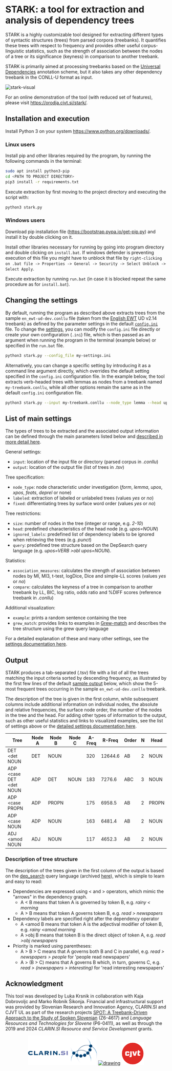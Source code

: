 # STARK: a tool for extraction and analysis of dependency trees
STARK is a highly customizable tool designed for extracting different types of syntactic structures (trees) from parsed corpora (treebanks). It quantifies these trees with respect to frequency and provides other useful corpus-linguistic statistics, such as the strength of association between the nodes of a tree or its significance (keyness) in comparison to another treebank. 

STARK is primarily aimed at processing treebanks based on the [Universal Dependencies](https://universaldependencies.org/) annotation scheme, but it also takes any other dependency treebank in the CONLL-U format as input. 

![stark-visual](https://github.com/user-attachments/assets/162436a5-73bd-425b-9412-029994f65171)

For an online demonstration of the tool (with reduced set of features), please visit https://orodja.cjvt.si/stark/.


## Installation and execution
Install Python 3 on your system https://www.python.org/downloads/.

### Linux users
Install pip and other libraries required by the program, by running the following commands in the terminal:
```bash
sudo apt install python3-pip
cd <PATH TO PROJECT DIRECTORY>
pip3 install -r requirements.txt
```

Execute extraction by first moving to the project directory and executing the script with:
```bash
python3 stark.py 
```

### Windows users
Download pip installation file (https://bootstrap.pypa.io/get-pip.py) and install it by double clicking on it.

Install other libraries necessary for running by going into program directory and double clicking on `install.bat`. If windows defender is preventing execution of this file you might have to unblock that file by `right-clicking on .bat file -> Properties -> General -> Security -> Select Unblock -> Select Apply`.

Execute extraction by running `run.bat` (in case it is blocked repeat the same procedure as for `install.bat`).

## Changing the settings
By default, running the program as described above extracts trees from the sample `en_ewt-ud-dev.conllu` file (taken from the [English EWT](https://universaldependencies.org/treebanks/en_ewt/index.html) UD v2.14 treebank) as defined by the parameter settings in the default [`config.ini`](config.ini) file. To change the [settings](#list-of-main-settings), you can modify the `config.ini` file directly or create your own configuration (`.ini`) file, which is then passed as an argument when running the program in the terminal (example below) or specified in the `run.bat` file. 

```bash
python3 stark.py --config_file my-settings.ini
```
Alternatively, you can change a specific setting by introducing it as a command line argument directly, which overrides the default setting specified in the `config.ini` configuration file. In the example below, the tool extracts verb-headed trees with lemmas as nodes from a treebank named `my-treebank.conllu`, while all other options remain the same as in the default `config.ini` configuration file.

```bash
python3 stark.py --input my-treebank.conllu --node_type lemma --head upos=VERB
```

## List of main settings
The types of trees to be extracted and the associated output information can be defined through the main parameters listed below and [described in more detail here](settings.md).

General settings:
-	`input`: location of the input file or directory (parsed corpus in _.conllu_)
-	`output`: location of the output file (list of trees in _.tsv_)

Tree specification:
- `node_type`: node characteristic under investigation (*form*, *lemma*, *upos*, *xpos*, *feats*, *deprel* or none)
-	`labeled`: extraction of labeled or unlabeled trees (values *yes* or *no*)
-	`fixed`: differentiating trees by surface word order (values *yes* or *no*)

Tree restrictions:
-	`size`: number of nodes in the tree (integer or range, e.g. _2-10_)
-	`head`: predefined characteristics of the head node (e.g. _upos=NOUN_)
-	`ignored_labels`: predefined list of dependency labels to be ignored when retrieving the trees (e.g. _punct_)
-	`query`: predefined tree structure based on the DepSearch query language (e.g. _upos=VERB >obl upos=NOUN_).

Statistics: 
-	`association_measures`: calculates the strength of association between nodes by MI, MI3, t-test, logDice, Dice and simple-LL scores (values *yes* or *no*)
- `compare`: calculates the keyness of a tree in comparison to another treebank by LL, BIC, log ratio, odds ratio and %DIFF scores (reference treebank in _.conllu_)

Additional visualization:
- `example`: prints a random sentence containing the tree
- `grew_match`: provides links to examples in [Grew-match](https://universal.grew.fr/) and describes the tree structure using the grew query language

For a detailed explanation of these and many other settings, see the [settings documentation here](settings.md).

## Output

STARK produces a tab-separated (.tsv) file with a list of all the trees matching the input criteria sorted by descending frequency, as illustrated by the first few lines of the default [sample output](/sample/output.tsv) below, which show the 5-most frequent trees occurring in the sample `en_ewt-ud-dev.conllu` treebank.

The description of the tree is given in the first column, while subsequent columns include additional information on individual nodes, the absolute and relative frequencies, the surface node order, the number of the nodes in the tree and the head. For adding other types of information to the output, such as other useful statistics and links to visualized examples, see the list of settings above or the [detailed settings documentation here](settings.md).

|Tree | Node A | Node B | Node C | A-Freq | R-Freq | Order | N | Head |
| --- | --- | --- | --- | --- | --- | --- | --- | --- |
| DET <det NOUN | DET | NOUN |   | 320 | 12644.6 | AB | 2 | NOUN
| ADP <case DET <det NOUN | ADP | DET | NOUN |  183 | 7276.6 | ABC | 3 | NOUN
| ADP <case PROPN | ADP | PROPN |   | 175 | 6958.5 | AB | 2 | PROPN
| ADP <case NOUN | ADP | NOUN |   | 163 | 6481.4 | AB | 2 | NOUN
| ADJ <amod NOUN | ADJ | NOUN |   | 117 | 4652.3 | AB | 2 | NOUN

### Description of tree structure
The description of the trees given in the first column of the output is based on the [dep_search](https://fginter.github.io/dep_search/) query language (archived [here](https://orodja.cjvt.si/drevesnik/help/en/)), which is simple to learn and easy to read:
- Dependencies are expressed using < and > operators, which mimic the "arrows" in the dependency graph.
  - A < B means that token A is governed by token B, e.g. _rainy < morning_
  - A > B means that token A governs token B, e.g. _read > newspapers_
- Dependency labels are specified right after the dependency operator
  - A <amod B means that token A is the adjectival modifier of token B, e.g. _rainy <amod morning_
  - A >obj B means that token B is the direct object of token A, e.g. _read >obj newspapers_
- Priority is marked using parentheses:
  -   A > B > C means that A governs both B and C in parallel, e.g. _read > newspapers > people_ for 'people read newspapers'
  -   A > (B > C) means that A governs B which, in turn, governs C, e.g. _read > (newspapers > interesting)_ for 'read interesting newspapers'
  
## Acknowledgment
This tool was developed by Luka Krsnik in collaboration with Kaja Dobrovoljc and Marko Robnik Šikonja. Financial and infrastructural support was provided by Slovenian Research and Innovation Agency, CLARIN.SI and CJVT UL as part of the research projects [SPOT: A Treebank-Driven Approach to the Study of Spoken Slovenian](https://spot.ff.uni-lj.si/) (Z6-4617) and _Language Resources and Technologies for Slovene_ (P6-0411), as well as through the 2019 and 2024 _CLARIN.SI Resource and Service Development_ grants.

<p align="center">
<a href="http://www.clarin.si/info/about/"><img src="https://raw.githubusercontent.com/clarinsi/STARK/master/logos/CLARIN.png" alt="drawing" height="90"/></a>
<a href="https://www.aris-rs.si/"><img src="https://pbs.twimg.com/profile_images/1696069698289332224/tB-Z74Tn_400x400.jpg" alt="drawing" height="110"/></a>
<a href="https://www.cjvt.si/en/"><img src="https://raw.githubusercontent.com/clarinsi/STARK/master/logos/CJVT.png" alt="drawing" height="70"/></a>
</p>

